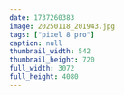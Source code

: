 ```yaml
---
date: 1737260383
image: 20250118_201943.jpg
tags: ["pixel 8 pro"]
caption: null
thumbnail_width: 542
thumbnail_height: 720
full_width: 3072
full_height: 4080
---
```

